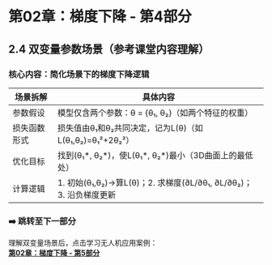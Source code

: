 # 第02章：梯度下降 - 第4部分
## 2.4 双变量参数场景（参考课堂内容理解）  
### 核心内容：简化场景下的梯度下降逻辑  
| 场景拆解       | 具体内容                                                                 |
|----------------|--------------------------------------------------------------------------|
| 参数假设       | 模型仅含两个参数：θ = {θ₁, θ₂}（如两个特征的权重）                       | 
| 损失函数形式   | 损失值由θ₁和θ₂共同决定，记为L(θ)（如L(θ₁,θ₂)=θ₁²+2θ₂²）                   |
| 优化目标       | 找到(θ₁*, θ₂*)，使L(θ₁*, θ₂*)最小（3D曲面上的最低处）                     | 
| 计算逻辑       | 1. 初始(θ₁,θ₂)→算L(θ)；2. 求梯度(∂L/∂θ₁, ∂L/∂θ₂)；3. 沿负梯度更新         | 

### ➡️ 跳转至下一部分  
理解双变量场景后，点击学习无人机应用案例：  
**[第02章：梯度下降 - 第5部分](chapter02_part5.md)**
